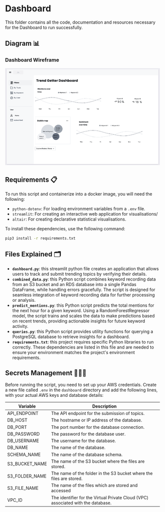 # Dashboard

This folder contains all the code, documentation and resources necessary for the Dashboard to run successfully.

## Diagram 📊

### Dashboard Wireframe

![Dashboard Wireframe](/images/dashboard_wireframe.png)

## Requirements 📋

To run this script and containerize into a docker image, you will need the following:
- `python-dotenv`: For loading environment variables from a `.env` file.
- `streamlit`: For creating an interactive web application for visualisations/
- `altair`: For creating declarative statistical visualisations.

To install these dependencies, use the following command:

```zsh
pip3 install -r requirements.txt
```

## Files Explained 🗂️
- **`dashboard.py`**: this streamlit python file creates an application that allows users to track and submit trending topics by verifying their details. 
- **`combined_data.py`**: this Python script combines keyword recording data from an S3 bucket and an RDS database into a single Pandas DataFrame, while handling errors gracefully. The script is designed for seamless integration of keyword recording data for further processing or analysis.
- **`predict_mentions.py`**: this Python script predicts the total mentions for the next hour for a given keyword. Using a RandomForestRegressor model, the script trains and scales the data to make predictions based on recent trends, providing actionable insights for future keyword activity.
- **`queries.py`**: this Python script provides utility functions for querying a PostgreSQL database to retrieve insights for a dashboard.
- **`requirements.txt`**: this project requires specific Python libraries to run correctly. These dependencies are listed in this file and are needed to ensure your environment matches the project's environment requirements.

## Secrets Management 🕵🏽‍♂️

Before running the script, you need to set up your AWS credentials. Create a new file called `.env` in the `dashboard` directory and add the following lines, with your actual AWS keys and database details:

| Variable         | Description                                      |
|------------------|--------------------------------------------------|
| API_ENDPOINT     | The API endpoint for the submission of topics.   |
| DB_HOST          | The hostname or IP address of the database.      |
| DB_PORT          | The port number for the database connection.     |
| DB_PASSWORD      | The password for the database user.              |
| DB_USERNAME      | The username for the database.                   |
| DB_NAME          | The name of the database.                        |
| SCHEMA_NAME      | The name of the database schema.                 |
| S3_BUCKET_NAME      | The name of the S3 bucket where the files are stored.          |
| S3_FOLDER_NAME      | The name of the folder in the S3 bucket where the files are stored.          |
| S3_FILE_NAME          | 	The name of the files which are stored and accessed   |
| VPC_ID           | The identifier for the Virtual Private Cloud (VPC) associated with the database. |





